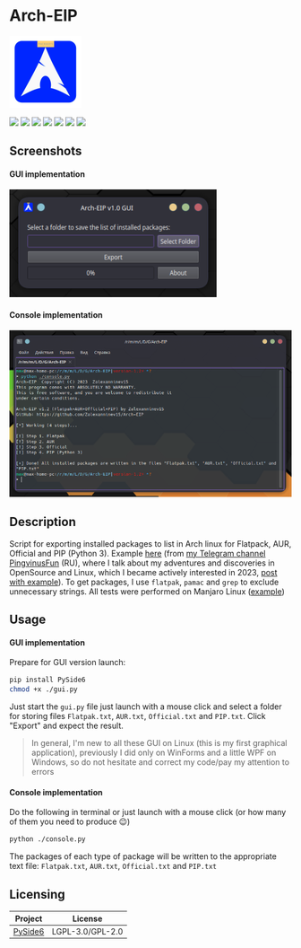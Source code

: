 # Arch-EIP

<img src="./icon.png" width="128">

 [![](https://img.shields.io/badge/platforms-Arch_Linux-1793D1.svg?logo=archlinux)](https://github.com/Zalexanninev15/Arch-EIP) 
 [![](https://img.shields.io/badge/written_on-Python-3776AB.svg?logo=python)](https://github.com/Zalexanninev15/Arch-EIP) 
 [![](https://img.shields.io/badge/GUI_release-v1.0-blue.svg)](https://github.com/Zalexanninev15/Arch-EIP/blob/main/gui.py) 
 [![](https://img.shields.io/badge/Console_release-v1.2-blue.svg)](https://github.com/Zalexanninev15/Arch-EIP/blob/main/console.py) 
 [![](https://img.shields.io/github/last-commit/Zalexanninev15/Arch-EIP.svg)](https://github.com/Zalexanninev15/Arch-EIP/commits/master) 
 [![](https://img.shields.io/badge/license-GPLv3-ligthgreen.svg)](LICENSE) 
 [![](https://img.shields.io/badge/donate-Buy_Me_a_Coffee-F94400.svg)](https://zalexanninev15.jimdofree.com/buy-me-a-coffee) 

## Screenshots

#### GUI implementation

<img src="./assets/gui.png" width="370">

#### Console implementation

![](./assets/console.png)

## Description 

Script for exporting installed packages to list in Arch linux for Flatpack, AUR, Official and PIP (Python 3). Example [here](https://cloud.disroot.org/s/4K63rWKJZ9YDxcP) (from [my Telegram channel PingvinusFun](https://ttttt.me/pingvinusfun) (RU), where I talk about my adventures and discoveries in OpenSource and Linux, which I became actively interested in 2023, [post with example](https://ttttt.me/pingvinusfun/34)). To get packages, I use `flatpak`, `pamac` and `grep` to exclude unnecessary strings. All tests were performed on Manjaro Linux ([example](https://ttttt.me/Zalexanninev15_News/825))

## Usage

#### GUI implementation

Prepare for GUI version launch:

 ```bash 
pip install PySide6
chmod +x ./gui.py
 ```

Just start the `gui.py` file just launch with a mouse click and select a folder for storing files `Flatpak.txt`, `AUR.txt`, `Official.txt` and `PIP.txt`. Click "Export" and expect the result.

> In general, I'm new to all these GUI on Linux (this is my first graphical application), previously I did only on WinForms and a little WPF on Windows, so do not hesitate and correct my code/pay my attention to errors

#### Console implementation

Do the following in terminal or just launch with a mouse click (or how many of them you need to produce 😉)

 ```bash 
 python ./console.py
 ```

The packages of each type of package will be written to the appropriate text file: `Flatpak.txt`, `AUR.txt`, `Official.txt` and `PIP.txt`

## Licensing

Project|License
-------|--------
[PySide6](https://pypi.org/project/PySide6/)|LGPL-3.0/GPL-2.0
